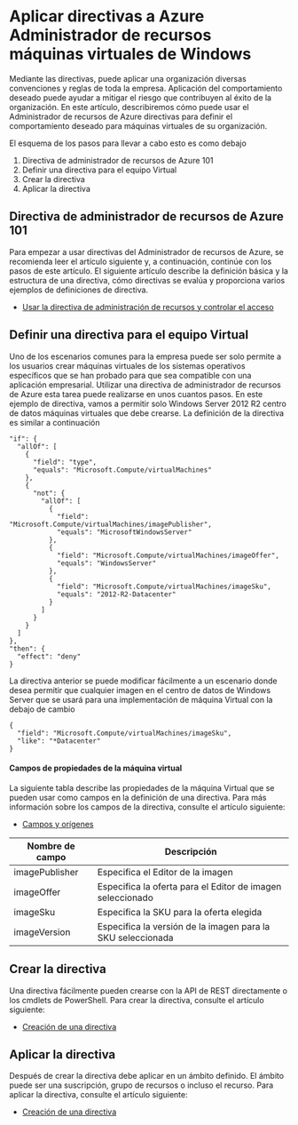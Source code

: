 <properties
    pageTitle="Aplicar directivas a Azure Administrador de recursos máquinas virtuales de Windows | Microsoft Azure"
    description="Cómo aplicar una directiva para una máquina Virtual en Windows Administrador de recursos de Azure"
    services="virtual-machines-windows"
    documentationCenter=""
    authors="singhkays"
    manager="timlt"
    editor=""
    tags="azure-resource-manager"/>

<tags
    ms.service="virtual-machines-windows"
    ms.workload="infrastructure-services"
    ms.tgt_pltfrm="vm-windows"
    ms.devlang="na"
    ms.topic="article"
    ms.date="04/13/2016"
    ms.author="singhkay"/>

# <a name="apply-policies-to-azure-resource-manager-virtual-machines"></a>Aplicar directivas a Azure Administrador de recursos máquinas virtuales de Windows

Mediante las directivas, puede aplicar una organización diversas convenciones y reglas de toda la empresa. Aplicación del comportamiento deseado puede ayudar a mitigar el riesgo que contribuyen al éxito de la organización. En este artículo, describiremos cómo puede usar el Administrador de recursos de Azure directivas para definir el comportamiento deseado para máquinas virtuales de su organización.

El esquema de los pasos para llevar a cabo esto es como debajo

1. Directiva de administrador de recursos de Azure 101
2. Definir una directiva para el equipo Virtual
3. Crear la directiva
4. Aplicar la directiva

## <a name="azure-resource-manager-policy-101"></a>Directiva de administrador de recursos de Azure 101

Para empezar a usar directivas del Administrador de recursos de Azure, se recomienda leer el artículo siguiente y, a continuación, continúe con los pasos de este artículo. El siguiente artículo describe la definición básica y la estructura de una directiva, cómo directivas se evalúa y proporciona varios ejemplos de definiciones de directiva.

* [Usar la directiva de administración de recursos y controlar el acceso](../resource-manager-policy.md)

## <a name="define-a-policy-for-your-virtual-machine"></a>Definir una directiva para el equipo Virtual

Uno de los escenarios comunes para la empresa puede ser solo permite a los usuarios crear máquinas virtuales de los sistemas operativos específicos que se han probado para que sea compatible con una aplicación empresarial. Utilizar una directiva de administrador de recursos de Azure esta tarea puede realizarse en unos cuantos pasos. En este ejemplo de directiva, vamos a permitir solo Windows Server 2012 R2 centro de datos máquinas virtuales que debe crearse. La definición de la directiva es similar a continuación

```
"if": {
  "allOf": [
    {
      "field": "type",
      "equals": "Microsoft.Compute/virtualMachines"
    },
    {
      "not": {
        "allOf": [
          {
            "field": "Microsoft.Compute/virtualMachines/imagePublisher",
            "equals": "MicrosoftWindowsServer"
          },
          {
            "field": "Microsoft.Compute/virtualMachines/imageOffer",
            "equals": "WindowsServer"
          },
          {
            "field": "Microsoft.Compute/virtualMachines/imageSku",
            "equals": "2012-R2-Datacenter"
          }
        ]
      }
    }
  ]
},
"then": {
  "effect": "deny"
}
```

La directiva anterior se puede modificar fácilmente a un escenario donde desea permitir que cualquier imagen en el centro de datos de Windows Server que se usará para una implementación de máquina Virtual con la debajo de cambio

```
{
  "field": "Microsoft.Compute/virtualMachines/imageSku",
  "like": "*Datacenter"
}
```

#### <a name="virtual-machine-property-fields"></a>Campos de propiedades de la máquina virtual

La siguiente tabla describe las propiedades de la máquina Virtual que se pueden usar como campos en la definición de una directiva. Para más información sobre los campos de la directiva, consulte el artículo siguiente:

* [Campos y orígenes](../resource-manager-policy.md#fields-and-sources)


| Nombre de campo     | Descripción                                        |
|----------------|----------------------------------------------------|
| imagePublisher | Especifica el Editor de la imagen               |
| imageOffer     | Especifica la oferta para el Editor de imagen seleccionado |
| imageSku       | Especifica la SKU para la oferta elegida             |
| imageVersion   | Especifica la versión de la imagen para la SKU seleccionada     |

## <a name="create-the-policy"></a>Crear la directiva

Una directiva fácilmente pueden crearse con la API de REST directamente o los cmdlets de PowerShell. Para crear la directiva, consulte el artículo siguiente:

* [Creación de una directiva](../resource-manager-policy.md#creating-a-policy)


## <a name="apply-the-policy"></a>Aplicar la directiva

Después de crear la directiva debe aplicar en un ámbito definido. El ámbito puede ser una suscripción, grupo de recursos o incluso el recurso. Para aplicar la directiva, consulte el artículo siguiente:

* [Creación de una directiva](../resource-manager-policy.md#applying-a-policy)
